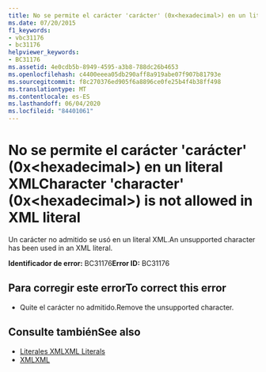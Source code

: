```yaml
---
title: No se permite el carácter 'carácter' (0x<hexadecimal>) en un literal XML
ms.date: 07/20/2015
f1_keywords:
- vbc31176
- bc31176
helpviewer_keywords:
- BC31176
ms.assetid: 4e0cdb5b-8949-4595-a3b8-788dc26b4653
ms.openlocfilehash: c4400eeea05db290aff8a919abe07f907b81793e
ms.sourcegitcommit: f8c270376ed905f6a8896ce0fe25b4f4b38ff498
ms.translationtype: MT
ms.contentlocale: es-ES
ms.lasthandoff: 06/04/2020
ms.locfileid: "84401061"
---
```

# <a name="character-character-0xhexadecimal-is-not-allowed-in-xml-literal"></a><span data-ttu-id="4f4cf-102">No se permite el carácter 'carácter' (0x\<hexadecimal>) en un literal XML</span><span class="sxs-lookup"><span data-stu-id="4f4cf-102">Character 'character' (0x\<hexadecimal>) is not allowed in XML literal</span></span>
<span data-ttu-id="4f4cf-103">Un carácter no admitido se usó en un literal XML.</span><span class="sxs-lookup"><span data-stu-id="4f4cf-103">An unsupported character has been used in an XML literal.</span></span>  
  
 <span data-ttu-id="4f4cf-104">**Identificador de error:** BC31176</span><span class="sxs-lookup"><span data-stu-id="4f4cf-104">**Error ID:** BC31176</span></span>  
  
## <a name="to-correct-this-error"></a><span data-ttu-id="4f4cf-105">Para corregir este error</span><span class="sxs-lookup"><span data-stu-id="4f4cf-105">To correct this error</span></span>  
  
- <span data-ttu-id="4f4cf-106">Quite el carácter no admitido.</span><span class="sxs-lookup"><span data-stu-id="4f4cf-106">Remove the unsupported character.</span></span>  
  
## <a name="see-also"></a><span data-ttu-id="4f4cf-107">Consulte también</span><span class="sxs-lookup"><span data-stu-id="4f4cf-107">See also</span></span>

- [<span data-ttu-id="4f4cf-108">Literales XML</span><span class="sxs-lookup"><span data-stu-id="4f4cf-108">XML Literals</span></span>](../language-reference/xml-literals/index.md)
- [<span data-ttu-id="4f4cf-109">XML</span><span class="sxs-lookup"><span data-stu-id="4f4cf-109">XML</span></span>](../programming-guide/language-features/xml/index.md)
